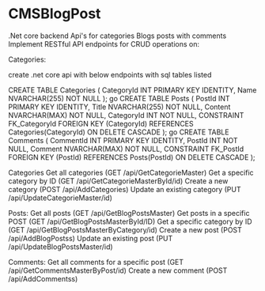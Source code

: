 # CMSBlogPost
.Net core backend Api's for categories Blogs posts with comments 
Implement RESTful API endpoints for CRUD operations on:

Categories:

create .net core api with below endpoints with sql tables listed 

CREATE TABLE Categories (
    CategoryId INT PRIMARY KEY IDENTITY,
    Name NVARCHAR(255) NOT NULL
);
go 
CREATE TABLE Posts (
    PostId INT PRIMARY KEY IDENTITY,
    Title NVARCHAR(255) NOT NULL,
    Content NVARCHAR(MAX) NOT NULL,
    CategoryId INT NOT NULL,
    CONSTRAINT FK_CategoryId FOREIGN KEY (CategoryId) REFERENCES Categories(CategoryId) ON DELETE CASCADE
);
go
CREATE TABLE Comments (
    CommentId INT PRIMARY KEY IDENTITY,
    PostId INT NOT NULL,
    Comment NVARCHAR(MAX) NOT NULL,
    CONSTRAINT FK_PostId FOREIGN KEY (PostId) REFERENCES Posts(PostId) ON DELETE CASCADE
);

Categories
Get all categories (GET /api/GetCategorieMaster)
Get a specific category by ID (GET /api/GetCategorieMasterById/id)
Create a new category (POST /api/AddCategories)
Update an existing category (PUT /api/UpdateCategorieMaster/id)


Posts:
Get all posts (GET /api/GetBlogPostsMaster)
Get posts in a specific POST  (GET /api/GetBlogPostsMasterById/ID)
Get a specific category by ID (GET /api/GetBlogPostsMasterByCategory/id)
Create a new post (POST /api/AddBlogPostss)
Update an existing post (PUT /api/UpdateBlogPostsMaster/id)


Comments:
Get all comments for a specific post (GET /api/GetCommentsMasterByPost/id)
Create a new comment (POST /api/AddCommentss)
